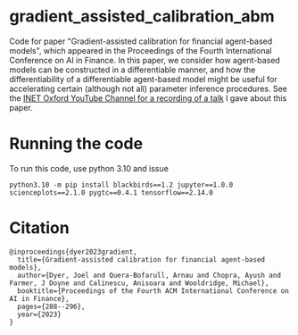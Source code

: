 # gradient_assisted_calibration_abm
Code for paper "Gradient-assisted calibration for financial agent-based models", 
which appeared in the Proceedings of the Fourth International Conference on AI in Finance. In this paper, we consider how agent-based models can be constructed in a differentiable manner, and how the differentiability of a differentiable agent-based model might be useful for accelerating certain (although not all) parameter inference procedures. See the <a href="https://m.youtube.com/watch?v=ria0aKWztGE">INET Oxford YouTube Channel for a recording of a talk</a> I gave about this paper.

# Running the code
To run this code, use python 3.10 and issue
```
python3.10 -m pip install blackbirds==1.2 jupyter==1.0.0 scienceplots==2.1.0 pygtc==0.4.1 tensorflow==2.14.0
```

# Citation
```
@inproceedings{dyer2023gradient,
  title={Gradient-assisted calibration for financial agent-based models},
  author={Dyer, Joel and Quera-Bofarull, Arnau and Chopra, Ayush and Farmer, J Doyne and Calinescu, Anisoara and Wooldridge, Michael},
  booktitle={Proceedings of the Fourth ACM International Conference on AI in Finance},
  pages={288--296},
  year={2023}
}
```
